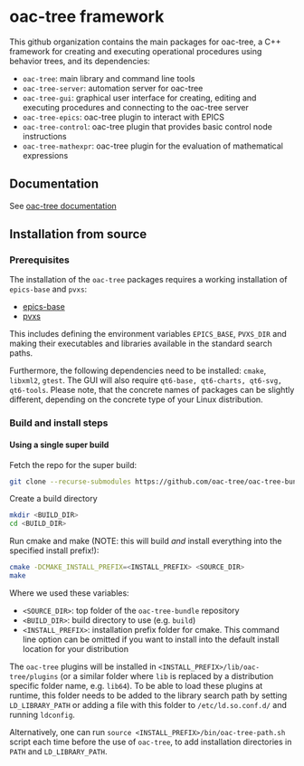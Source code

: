 # oac-tree framework

This github organization contains the main packages for oac-tree, a C++ framework for creating and executing operational procedures using behavior trees, and its dependencies:

* `oac-tree`: main library and command line tools
* `oac-tree-server`: automation server for oac-tree
* `oac-tree-gui`: graphical user interface for creating, editing and executing procedures and connecting to the oac-tree server
* `oac-tree-epics`: oac-tree plugin to interact with EPICS
* `oac-tree-control`: oac-tree plugin that provides basic control node instructions
* `oac-tree-mathexpr`: oac-tree plugin for the evaluation of mathematical expressions

## Documentation

See [oac-tree documentation](https://oac-tree.github.io/oac-tree-docs/)

## Installation from source

### Prerequisites

The installation of the `oac-tree` packages requires a working installation of `epics-base` and `pvxs`:

* [epics-base](https://github.com/epics-base/epics-base.git)
* [pvxs](https://github.com/mdavidsaver/pvxs.git)

This includes defining the environment variables `EPICS_BASE`, `PVXS_DIR` and making their executables and libraries available in the standard search paths.

Furthermore, the following dependencies need to be installed: `cmake`, `libxml2`, `gtest`. The GUI will also require `qt6-base, qt6-charts, qt6-svg, qt6-tools`. Please note, that the concrete names of packages can be slightly different, depending on the concrete type of your Linux distribution.

### Build and install steps

#### Using a single super build

Fetch the repo for the super build:

```bash
git clone --recurse-submodules https://github.com/oac-tree/oac-tree-bundle.git
```

Create a build directory

```bash
mkdir <BUILD_DIR>
cd <BUILD_DIR>
```

Run cmake and make (NOTE: this will build *and* install everything into the specified install prefix!):

```bash
cmake -DCMAKE_INSTALL_PREFIX=<INSTALL_PREFIX> <SOURCE_DIR>
make
```

Where we used these variables:

* `<SOURCE_DIR>`: top folder of the `oac-tree-bundle` repository
* `<BUILD_DIR>`: build directory to use (e.g. `build`)
* `<INSTALL_PREFIX>`: installation prefix folder for cmake. This command line option can be omitted if you want to install into the default install location for your distribution

The `oac-tree` plugins will be installed in `<INSTALL_PREFIX>/lib/oac-tree/plugins` (or a similar folder where `lib` is replaced by a distribution specific folder name, e.g. `lib64`). To be able to load these plugins at runtime, this folder needs to be added to the library search path by setting `LD_LIBRARY_PATH` or adding a file with this folder to `/etc/ld.so.conf.d/` and running `ldconfig`.

Alternatively, one can run `source <INSTALL_PREFIX>/bin/oac-tree-path.sh` script each time before the use of `oac-tree`, to add installation directories in `PATH` and `LD_LIBRARY_PATH`.
